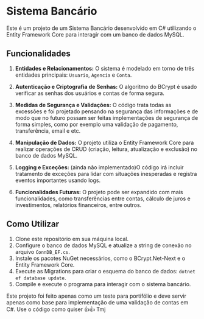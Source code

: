 # Sistema Bancário

Este é um projeto de um Sistema Bancário desenvolvido em C# utilizando o Entity Framework Core para interagir com um banco de dados MySQL.

## Funcionalidades

1. **Entidades e Relacionamentos:** O sistema é modelado em torno de três entidades principais: `Usuario`, `Agencia` e `Conta`.

2. **Autenticação e Criptografia de Senhas:** O algoritmo do BCrypt é usado verificar as senhas dos usuários e contas de forma segura.

3. **Medidas de Segurança e Validações:** O código trata todas as excessões e foi projetado pensando na segurança das informações e de modo que no futuro possam ser feitas implementações de segurança de forma simples, como por exemplo uma validação de pagamento, transferência, email e etc.

4. **Manipulação de Dados:** O projeto utiliza o Entity Framework Core para realizar operações de CRUD (criação, leitura, atualização e exclusão) no banco de dados MySQL.

5. **Logging e Exceções:** (ainda não implementado)O código irá incluir tratamento de exceções para lidar com situações inesperadas e registra eventos importantes usando logs.

6. **Funcionalidades Futuras:** O projeto pode ser expandido com mais funcionalidades, como transferências entre contas, cálculo de juros e investimentos, relatórios financeiros, entre outros.

## Como Utilizar

1. Clone este repositório em sua máquina local.
2. Configure o banco de dados MySQL e atualize a string de conexão no arquivo `ConnDB_EF.cs`.
3. Instale os pacotes NuGet necessários, como o BCrypt.Net-Next e o Entity Framework Core.
4. Execute as Migrations para criar o esquema do banco de dados: `dotnet ef database update`.
5. Compile e execute o programa para interagir com o sistema bancário.

Este projeto foi feito apenas como um teste para portifólio e deve servir apenas como base para implementação de uma validação de contas em C#. Use o código como quiser 👍👍 Tmj

